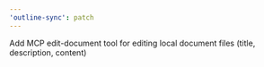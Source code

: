 ```yaml
---
'outline-sync': patch
---
```


Add MCP edit-document tool for editing local document files (title, description, content)